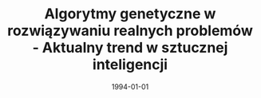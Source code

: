 ---
# Documentation: https://wowchemy.com/docs/managing-content/

title: Algorytmy genetyczne w rozwiązywaniu realnych problemów - Aktualny trend w
  sztucznej inteligencji
subtitle: ''
summary: ''
authors:
- kwasnicka
tags: []
categories: []
date: '1994-01-01'
lastmod: 2022-10-07T04:59:06Z
featured: false
draft: false

# Featured image
# To use, add an image named `featured.jpg/png` to your page's folder.
# Focal points: Smart, Center, TopLeft, Top, TopRight, Left, Right, BottomLeft, Bottom, BottomRight.
image:
  caption: ''
  focal_point: ''
  preview_only: false

# Projects (optional).
#   Associate this post with one or more of your projects.
#   Simply enter your project's folder or file name without extension.
#   E.g. `projects = ["internal-project"]` references `content/project/deep-learning/index.md`.
#   Otherwise, set `projects = []`.
projects: []
publishDate: '2022-10-07T04:59:05.651243Z'
publication_types:
- '1'
abstract: ''
publication: '*Informatyka na wyższych uczelniach dla gospodarki narodowej. Konferencja.
  Tempus Joint European Project 3470, Gdańsk, 17-19 listopada 1994. T. 2.*'
---